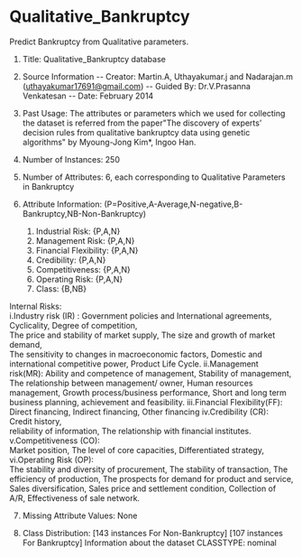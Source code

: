 # Qualitative_Bankruptcy
 Predict Bankruptcy from Qualitative parameters.
1. Title: Qualitative_Bankruptcy database

2. Source Information
   	-- Creator:  Martin.A, Uthayakumar.j and Nadarajan.m (uthayakumar17691@gmail.com)
  	-- Guided By: Dr.V.Prasanna Venkatesan
   	-- Date:      February 2014

3. Past Usage:
	The attributes or parameters which we used for collecting the dataset is referred from the paper"The discovery of experts’ 
	decision rules from qualitative bankruptcy data using genetic algorithms" by Myoung-Jong Kim*, Ingoo Han.
 
4. Number of Instances: 250 
 
5. Number of Attributes: 6, each corresponding to Qualitative Parameters in Bankruptcy
 
6. Attribute Information: (P=Positive,A-Average,N-negative,B-Bankruptcy,NB-Non-Bankruptcy)
 
     1. Industrial Risk: {P,A,N}
     2. Management Risk: {P,A,N}
     3. Financial Flexibility: {P,A,N}
     4. Credibility: {P,A,N}
     5. Competitiveness: {P,A,N}
     6. Operating Risk: {P,A,N}
     7. Class: {B,NB}

Internal Risks: 	
i.Industry risk (IR) : 
	Government policies and International agreements, 
	Cyclicality, 
	Degree of competition,				
	The price and stability of market supply,
	The size and growth of market demand,	
	The sensitivity to changes in macroeconomic factors,
	Domestic and international competitive power, 
	Product Life Cycle.
ii.Management risk(MR): 
	Ability and competence of management, 
	Stability of management,
	The relationship between management/ owner, 
	Human resources management, 
	Growth process/business performance, 
	Short and long term business planning, 
	achievement and feasibility. 
iii.Financial Flexibility(FF): 
	Direct financing, 
	Indirect financing, 
	Other financing 
iv.Credibility (CR):  
	Credit history,  
	reliability of information, 
	The relationship with financial institutes.
v.Competitiveness (CO):  
	Market position, 
	The level of core capacities, 
	Differentiated strategy, 
vi.Operating Risk (OP):  
	The stability and diversity of procurement, 
	The stability of transaction, 
	The efficiency of production, 
	The prospects for demand for product and service, 
	Sales diversification,
	Sales price and settlement condition, 
	Collection of A/R,
	Effectiveness of sale network.
 
7. Missing Attribute Values: None
 
8. Class Distribution: [143 instances For Non-Bankruptcy] [107 instances For Bankruptcy]
        Information about the dataset
  	CLASSTYPE: nominal

